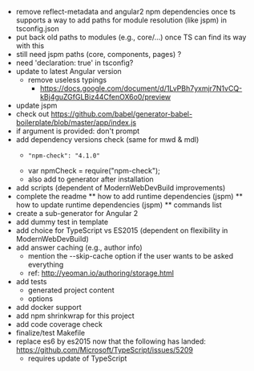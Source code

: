 * remove reflect-metadata and angular2 npm dependencies once ts supports a way to add paths for module resolution (like jspm) in tsconfig.json
* put back old paths to modules (e.g., core/...) once TS can find its way with this
* still need jspm paths (core, components, pages) ?
* need 'declaration: true' in tsconfig?
* update to latest Angular version
  * remove useless typings
	* https://docs.google.com/document/d/1LvPBh7yxmjr7N1vCQ-kBj4guZGfGLBiz44CfenOX6o0/preview
* update jspm
* check out https://github.com/babel/generator-babel-boilerplate/blob/master/app/index.js
* if argument is provided: don't prompt
* add dependency versions check (same for mwd & mdl)
  *     "npm-check": "4.1.0"	
  * var npmCheck = require("npm-check");
  * also add to generator after installation
* add scripts (dependent of ModernWebDevBuild improvements)
* complete the readme
** how to add runtime dependencies (jspm)
** how to update runtime dependencies (jspm)
** commands list
* create a sub-generator for Angular 2
* add dummy test in template
* add choice for TypeScript vs ES2015 (dependent on flexibility in ModernWebDevBuild)
* add answer caching (e.g., author info)
  * mention the --skip-cache option if the user wants to be asked everything
  * ref: http://yeoman.io/authoring/storage.html
* add tests
  * generated project content
  * options
* add docker support
* add npm shrinkwrap for this project
* add code coverage check
* finalize/test Makefile
* replace es6 by es2015 now that the following has landed: https://github.com/Microsoft/TypeScript/issues/5209
  * requires update of TypeScript
